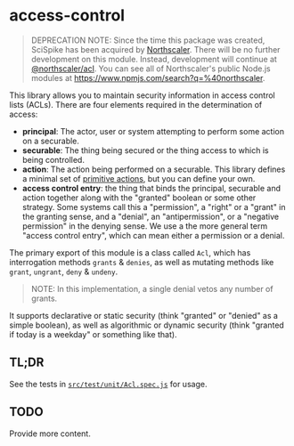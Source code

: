 # access-control

> DEPRECATION NOTE:
> Since the time this package was created, SciSpike has been acquired by [Northscaler](https://www.northscaler.com).
> There will be no further development on this module.
> Instead, development will continue at [@northscaler/acl](https://www.npmjs.com/package/@northscaler/acl).
> You can see all of Northscaler's public Node.js modules at https://www.npmjs.com/search?q=%40northscaler.

This library allows you to maintain security information in access control lists (ACLs).
There are four elements required in the determination of access:
* __principal__:  The actor, user or system attempting to perform some action on a securable.
* __securable__:  The thing being secured or the thing access to which is being controlled.
* __action__:  The action being performed on a securable.
This library defines a minimal set of [primitive actions](src/main/PrimitiveAction.js), but you can define your own.
* __access control entry__:  the thing that binds the principal, securable and action together along with the "granted" boolean or some other strategy.
Some systems call this a "permission", a "right" or a "grant" in the granting sense, and a "denial", an "antipermission", or a "negative permission" in the denying sense.
We use a the more general term "access control entry", which can mean either a permission or a denial.

The primary export of this module is a class called `Acl`, which has interrogation methods `grants` & `denies`, as well as mutating methods like `grant`, `ungrant`, `deny` & `undeny`.

>NOTE: In this implementation, a single denial vetos any number of grants.

It supports declarative or static security (think "granted" or "denied" as a simple boolean), as well as algorithmic or dynamic security (think "granted if today is a weekday" or something like that).

## TL;DR
See the tests in [`src/test/unit/Acl.spec.js`](src/test/unit/Acl.spec.js) for usage.

## TODO
Provide more content.
